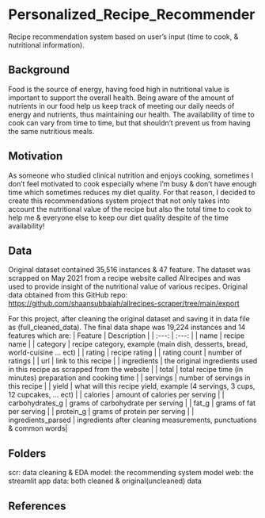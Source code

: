 # Personalized_Recipe_Recommender
Recipe recommendation system based on user’s input (time to cook, &amp; nutritional information).
## Background
Food is the source of energy, having food high in nutritional value is important to support the overall health. Being aware of the amount of nutrients in our food help us keep track of meeting our daily needs of energy and nutrients, thus maintaining our health. The availability of time to cook can vary from time to time, but that shouldn’t prevent us from having the same nutritious meals.
## Motivation
As someone who studied clinical nutrition and enjoys cooking, sometimes I don’t feel motivated to cook especially whene I’m busy & don’t have enough time which sometimes reduces my diet quality. For that reason, I decided to create this recommendations system project that not only takes into account the nutritional value of the recipe but also the total time to cook to help me & everyone else to keep our diet quality despite of the time availability!
## Data
Original dataset contained 35,516 instances & 47 feature. The dataset was scrapped on May 2021 from a recipe website called Allrecipes and was used to provide insight of the nutritional value of various recipes. Original data obtained from this GitHub repo:
https://github.com/shaansubbaiah/allrecipes-scraper/tree/main/export

For this project, after cleaning the original dataset and saving it in data file as (full_cleaned_data).
The final data shape was 19,224 instances and 14 features which are:
| Feature         | Description |
|  :---:          |   :---:     |
|  name           | recipe name |
| category        | recipe category, example (main dish, desserts, bread, world-cuisine ... ect) |
| rating          | recipe rating |
| rating count    | number of ratings |
| url             | link to this recipe |
| ingredients     | the original ingredients used in this recipe as scrapped from the website |
| total           | total recipe time (in minutes) preparation and cooking time |
| servings        | number of servings in this recipe |
| yield           | what will this recipe yield, example (4 servings, 3 cups, 12 cupcakes, ... ect) |
| calories        | amount of calories per serving |
| carbohydrates_g | grams of carbohydrate per serving |
| fat_g           | grams of fat per serving |
| protein_g       | grams of protein per serving |
| ingredients_parsed | ingredients after cleaning measurements, punctuations & common words|
## Folders
scr: data cleaning & EDA
model: the recommending system model
web: the streamlit app
data: both cleaned & original(uncleaned) data
## References